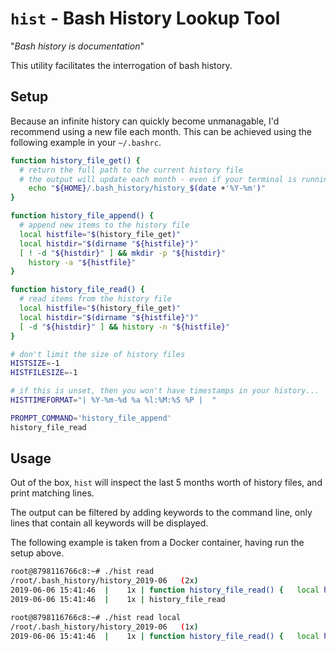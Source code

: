 # `hist` - Bash History Lookup Tool

"_Bash history is documentation_"

This utility facilitates the interrogation of bash history.

## Setup

Because an infinite history can quickly become unmanagable, I'd recommend using a new file each month. This can be achieved using the following example in your `~/.bashrc`.

```bash
function history_file_get() {
  # return the full path to the current history file
  # the output will update each month - even if your terminal is running for a long time
	echo "${HOME}/.bash_history/history_$(date +'%Y-%m')"
}

function history_file_append() {
  # append new items to the history file
  local histfile="$(history_file_get)"
  local histdir="$(dirname "${histfile}")"
  [ ! -d "${histdir}" ] && mkdir -p "${histdir}"
	history -a "${histfile}"
}

function history_file_read() {
  # read items from the history file
  local histfile="$(history_file_get)"
  local histdir="$(dirname "${histfile}")"
  [ -d "${histdir}" ] && history -n "${histfile}"
}

# don't limit the size of history files
HISTSIZE=-1
HISTFILESIZE=-1

# if this is unset, then you won't have timestamps in your history...
HISTTIMEFORMAT="| %Y-%m-%d %a %l:%M:%S %P |  "

PROMPT_COMMAND='history_file_append'
history_file_read
```

## Usage

Out of the box, `hist` will inspect the last 5 months worth of history files, and print matching lines.

The output can be filtered by adding keywords to the command line, only lines that contain all keywords will be displayed.

The following example is taken from a Docker container, having run the setup above.

```bash
root@8798116766c8:~# ./hist read
/root/.bash_history/history_2019-06   (2x)
2019-06-06 15:41:46  |    1x | function history_file_read() {   local histfile="$(history_file_get)";   local histdir="$(dirname "${histfile}")";   [ -d "${histdir}" ] && history -n "${histfile}"; }
2019-06-06 15:41:46  |    1x | history_file_read
```

```bash
root@8798116766c8:~# ./hist read local
/root/.bash_history/history_2019-06   (1x)
2019-06-06 15:41:46  |    1x | function history_file_read() {   local histfile="$(history_file_get)";   local histdir="$(dirname "${histfile}")";   [ -d "${histdir}" ] && history -n "${histfile}"; }
```
